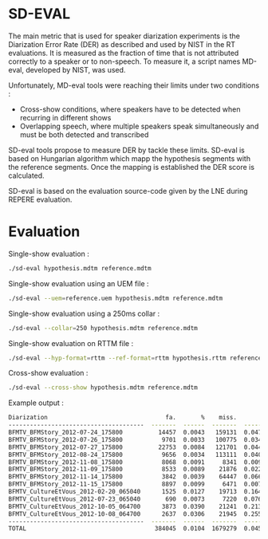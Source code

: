 # SD-EVAL

The main metric that is used for speaker diarization experiments is the Diarization Error Rate (DER) as described and used by NIST in the RT evaluations. It is measured as the fraction of time that is not attributed correctly to a speaker or to non-speech. To measure it, a script names MD-eval, developed by NIST, was used.

Unfortunately, MD-eval tools were reaching their limits under two conditions :
* Cross-show conditions, where speakers have to be detected when recurring in different shows
* Overlapping speech, where multiple speakers speak simultaneously and must be both detected and transcribed

SD-eval tools propose to measure DER by tackle these limits. SD-eval is based on Hungarian algorithm which mapp the hypothesis segments with the reference segments. Once the mapping is established the DER score is calculated.

SD-eval is based on the evaluation source-code given by the LNE during REPERE evaluation.


# Evaluation

Single-show evaluation :

```bash
./sd-eval hypothesis.mdtm reference.mdtm
```

Single-show evaluation using an UEM file :

```bash
./sd-eval --uem=reference.uem hypothesis.mdtm reference.mdtm
```


Single-show evaluation using a 250ms collar :

```bash
./sd-eval --collar=250 hypothesis.mdtm reference.mdtm
```

Single-show evaluation on RTTM file :
```bash
./sd-eval --hyp-format=rttm --ref-format=rttm hypothesis.rttm reference.rttm
```

Cross-show evaluation :

```bash
./sd-eval --cross-show hypothesis.mdtm reference.mdtm
```

Example output :

```bash
Diarization                                 fa.       %    miss.       %    conf.       %     DER
--------------------------------------  -------  ------  -------  ------  -------  ------  ------
BFMTV_BFMStory_2012-07-24_175800          14457  0.0043   159131  0.0472   321104  0.0952  0.1466
BFMTV_BFMStory_2012-07-26_175800           9701  0.0033   100775  0.0344   242603  0.0828  0.1204
BFMTV_BFMStory_2012-07-27_175800          22753  0.0084   121701  0.0447   173481  0.0638  0.1168
BFMTV_BFMStory_2012-08-24_175800           9656  0.0034   113111  0.0401   424978  0.1508  0.1944
BFMTV_BFMStory_2012-11-08_175800           8068  0.0091     8341  0.0094    90937  0.1020  0.1205
BFMTV_BFMStory_2012-11-09_175800           8533  0.0089    21876  0.0229   136768  0.1433  0.1752
BFMTV_BFMStory_2012-11-14_175800           3842  0.0039    64447  0.0660     4595  0.0047  0.0746
BFMTV_BFMStory_2012-11-15_175800           8897  0.0099     6471  0.0072    50114  0.0559  0.0731
BFMTV_CultureEtVous_2012-02-20_065040      1525  0.0127    19713  0.1640    28118  0.2340  0.4107
BFMTV_CultureEtVous_2012-07-23_065040       690  0.0073     7220  0.0767    28832  0.3063  0.3903
BFMTV_CultureEtVous_2012-10-05_064700      3873  0.0390    21241  0.2137    31207  0.3139  0.5666
BFMTV_CultureEtVous_2012-10-08_064700      2637  0.0306    21945  0.2550      630  0.0073  0.2930
--------------------------------------  -------  ------  -------  ------  -------  ------  ------
TOTAL                                    384045  0.0104  1679279  0.0454  2989641  0.0808  0.1366
```
